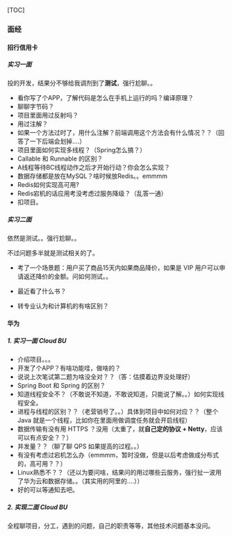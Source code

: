 [TOC]

### 面经

#### 招行信用卡

##### 实习一面

投的开发，结果分不够给我调剂到了**测试**，强行尬聊。。

- 看你写了个APP，了解代码是怎么在手机上运行的吗？编译原理？
- 聊聊字节码？
- 项目里面用过反射吗？
- 用过注解？
- 如果一个方法过时了，用什么注解？前端调用这个方法会有什么情况？？（回答了一下后端会划掉....）
- 项目里面如何实现多线程？（Spring怎么搞？）
- Callable 和 Runnable 的区别？
- A线程等待BC线程动作之后才开始行动？你会怎么实现？
- 数据存储都是放在MySQL？啥时候放Redis。。emmmm
- Redis如何实现高可用?
- Redis宕机的话应用考没考虑过服务降级？（乱答一通）
- 扣项目。

##### 实习二面

依然是测试。。强行尬聊。。

不过问题多半就是测试相关的了。

- 考了一个场景题：用户买了商品15天内如果商品降价，如果是 VIP 用户可以申请返还降价的金额。问如何测试。。

- 最近看了什么书？
- 转专业认为和计算机的有啥区别？





#### 华为

##### 1. 实习一面 Cloud BU

- 介绍项目。。。
- 开发了个APP？有啥功能哇，做啥的？
- 说说上次笔试第二题为啥没全对？？（答：估摸着边界没处理好）
- Spring Boot 和 Spring 的区别？
- 知道线程安全不？（不敢说不知道，不敢说知道，只能说了解。。）如何实现线程安全。
- 进程与线程的区别？？（老营销号了。。）具体到项目中如何对应？？（整个 Java 就是一个线程，比如你在里面用做调度任务就会开启线程）
- 数据传输有没有用 HTTPS ？没用（太重了，就**自己定的协议 + Netty**，应该可以有点安全？？）
- 并发量？？（聊了聊 QPS 如果提高的过程。。）
- 有没有考虑过宕机怎么办（emmmm，暂时没做，但是以后考虑做成分布式的，高可用？？）
- Linux熟悉不？？（还以为要问啥，结果问的用过哪些云服务，强行扯一波用了华为云和数据存储。。（其实用的阿里的....））
- 好的可以等通知去吧。

##### 2. 实现二面 Cloud BU

全程聊项目，分工，遇到的问题，自己的职责等等，其他技术问题基本没问。